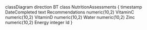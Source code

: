 classDiagram
direction BT
class NutritionAssessments {
   timestamp DateCompleted
   text Recommendations
   numeric(10,2) VitaminC
   numeric(10,2) VitaminD
   numeric(10,2) Water
   numeric(10,2) Zinc
   numeric(10,2) Energy
   integer Id
}

